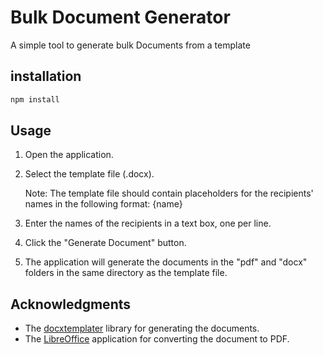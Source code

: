 # Bulk Document Generator

A simple tool to generate bulk Documents from a template

## installation

```bash
npm install
```

## Usage

1. Open the application.
2. Select the template file (.docx).

   Note: The template file should contain placeholders for the recipients' names in the following format: {name}

3. Enter the names of the recipients in a text box, one per line.
4. Click the "Generate Document" button.
5. The application will generate the documents in the "pdf" and "docx" folders in the same directory as the template file.

## Acknowledgments

- The [docxtemplater](https://github.com/dolanmiu/docxtemplater) library for generating the documents.
- The [LibreOffice](https://www.libreoffice.org/) application for converting the document to PDF.
